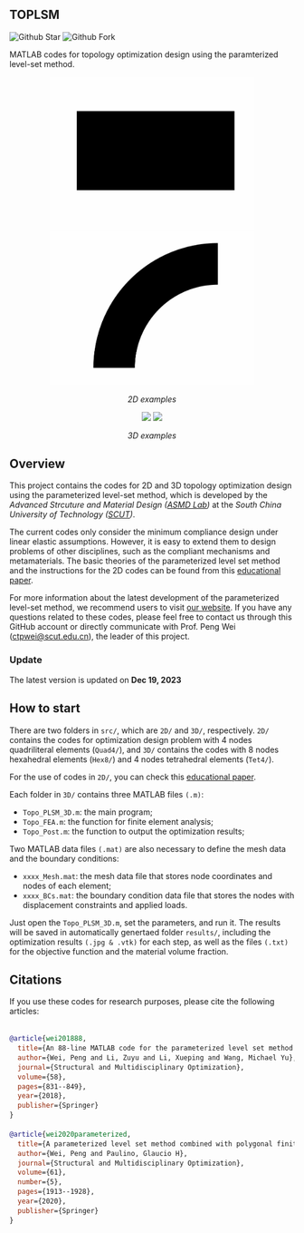 ## TOPLSM
![Github Star](https://img.shields.io/github/stars/ASMDlab/TOPLSM)
![Github Fork](https://img.shields.io/github/forks/ASMDlab/TOPLSM)

MATLAB codes for topology optimization design using the paramterized level-set method.

<p align="middle">
  <img src="imag/opt_Quad4.gif" width="360" />
  <img src="imag/opt_Tri3.gif" width="360" />
</p>
<p align="middle">
  <em>2D examples</em>
</p>

<p align="middle">
  <img src="imag/opt_Hex8.gif" width="360" />
  <img src="imag/opt_Tet4.gif" width="360" />
</p>
<p align="middle">
  <em>3D examples</em>
</p>

## Overview
This project contains the codes for 2D and 3D topology optimization design using the parameterized level-set method, which is developed by the *Advanced Strcuture and Material Design ([ASMD Lab](https://www.x-mol.com/groups/wei_peng?lang=en))* at the *South China University of Technology ([SCUT](https://www.scut.edu.cn/en/))*.

The current codes only consider the minimum compliance design under linear elastic assumptions. However, it is easy to extend them to design problems of other disciplines, such as the compliant mechanisms and metamaterials. The basic theories of the parameterized level set method and the instructions for the 2D codes can be found from this [educational paper](https://link.springer.com/article/10.1007/s00158-018-1904-8).

For more information about the latest development of the parameterized level-set method, we recommend users to visit [our website](https://www.x-mol.com/groups/wei_peng?lang=en). If you have any questions related to these codes, please feel free to contact us through this GitHub account or directly communicate with Prof. Peng Wei (ctpwei@scut.edu.cn), the leader of this project.


### Update
The latest version is updated on **Dec 19, 2023**

## How to start

There are two folders in `src/`, which are `2D/` and `3D/`, respectively. `2D/` contains the codes for optimization design problem with 4 nodes quadriliteral elements (`Quad4/`), and `3D/` contains the codes with 8 nodes hexahedral elements (`Hex8/`)  and 4 nodes tetrahedral elements (`Tet4/`).

For the use of codes in `2D/`, you can check this [educational paper](https://link.springer.com/article/10.1007/s00158-018-1904-8).

Each folder in `3D/` contains three MATLAB files `(.m)`:
* `Topo_PLSM_3D.m`: the main program; 
* `Topo_FEA.m`: the function for finite element analysis;
* `Topo_Post.m`: the function to output the optimization results;

Two MATLAB data files `(.mat)` are also necessary to define the mesh data and the boundary conditions:

* `xxxx_Mesh.mat`: the mesh data file that stores node coordinates and nodes of each element;
* `xxxx_BCs.mat`: the boundary condition data file that stores the nodes with displacement constraints and applied loads.

Just open the `Topo_PLSM_3D.m`, set the parameters, and run it. The results will be saved in automatically genertaed folder `results/`, including the optimization results `(.jpg & .vtk)` for each step, as well as the files `(.txt)` for the objective function and the material volume fraction.



## Citations

If you use these codes for research purposes, please cite the following articles:

```bibtex

@article{wei201888,
  title={An 88-line MATLAB code for the parameterized level set method based topology optimization using radial basis functions},
  author={Wei, Peng and Li, Zuyu and Li, Xueping and Wang, Michael Yu},
  journal={Structural and Multidisciplinary Optimization},
  volume={58},
  pages={831--849},
  year={2018},
  publisher={Springer}
}

@article{wei2020parameterized,
  title={A parameterized level set method combined with polygonal finite elements in topology optimization},
  author={Wei, Peng and Paulino, Glaucio H},
  journal={Structural and Multidisciplinary Optimization},
  volume={61},
  number={5},
  pages={1913--1928},
  year={2020},
  publisher={Springer}
}
```
